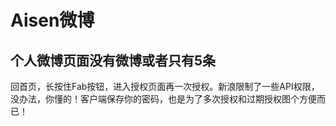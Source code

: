 # Aisen微博

## 个人微博页面没有微博或者只有5条

回首页，长按住Fab按钮，进入授权页面再一次授权。新浪限制了一些API权限，没办法，你懂的！客户端保存你的密码，也是为了多次授权和过期授权图个方便而已！

